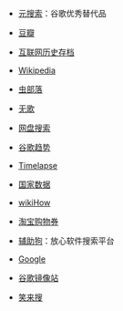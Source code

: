 - [元搜索](https://searx.tiekoetter.com/)：谷歌优秀替代品

- [豆瓣](https://www.douban.com/)

- [互联网历史存档](https://archive.org/)

- [Wikipedia](https://zh.wikipedia.org/)

- [虫部落](http://www.chongbuluo.com/)

- [无歌](https://g.dingeral.ml/)

- [网盘搜索](https://www.alipansou.com/)

- [谷歌趋势](https://trends.google.com/trends/?geo=CN)

- [Timelapse](http://goo.gle/timelapse)

- [国家数据](http://data.stats.gov.cn/)

- [wikiHow](https://zh.wikihow.com/)

- [淘宝购物券](http://quan.mmfad.com/)

- [辅助狗](https://www.fuzhugou.com/)：放心软件搜索平台

- [Google](https://www.google.com/)

- [谷歌镜像站](https://jia110.github.io/)

- [笑来搜](http://xiaolai.co/search)
